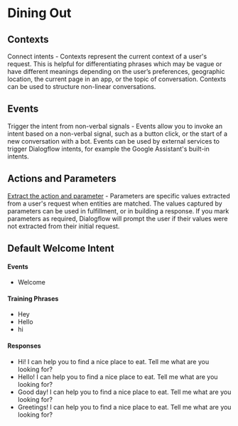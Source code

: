 # Dining Out
## Contexts
Connect intents - Contexts represent the current context of a user's request. This is helpful for differentiating phrases which may be vague or have different meanings depending on the user’s preferences, geographic location, the current page in an app, or the topic of conversation. Contexts can be used to structure non-linear conversations. 
## Events
Trigger the intent from non-verbal signals - Events allow you to invoke an intent based on a non-verbal signal, such as a button click, or the start of a new conversation with a bot. Events can be used by external services to trigger Dialogflow intents, for example the Google Assistant's built-in intents.

## Actions and Parameters
[Extract the action and parameter](https://dialogflow.com/docs/intents/actions-parameters) - Parameters are specific values extracted from a user's request when entities are matched. The values captured by parameters can be used in fulfillment, or in building a response. If you mark parameters as required, Dialogflow will prompt the user if their values were not extracted from their initial request.



## Default Welcome Intent
#### Events
* Welcome
#### Training Phrases
* Hey
* Hello
* hi
#### Responses
* Hi! I can help you to find a nice place to eat. Tell me what are you looking for?
* Hello! I can help you to find a nice place to eat. Tell me what are you looking for?
* Good day! I can help you to find a nice place to eat. Tell me what are you looking for?
* Greetings! I can help you to find a nice place to eat. Tell me what are you looking for?

